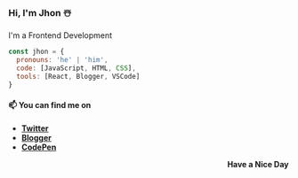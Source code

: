 ### Hi, I'm Jhon ☃️

I'm a Frontend Development

```js
const jhon = {
  pronouns: 'he' | 'him',
  code: [JavaScript, HTML, CSS],
  tools: [React, Blogger, VSCode]
}
```

#### 📫 You can find me on
- [**Twitter**](https://twitter.com/rettouseisama/)
- [**Blogger**](https://rettouseisama.blogspot.com/)
- [**CodePen**](https://codepen.io/rettouseisama/)

<p align="right"><b>Have a Nice Day</b></p>

<!--[![jhon's github stats](https://github-readme-stats.vercel.app/api?username=rettouseisama)](https://github.com/rettouseisama/github-readme-stats)
![me](https://cdn-icons-png.flaticon.com/16/220/220208.png)
![me](https://cdn-icons-png.flaticon.com/16/1384/1384065.png)
![me](https://cdn-icons-png.flaticon.com/16/2111/2111341.png)
-->
<!--
Here are some ideas to get you started:
- 🔭 I’m currently working on ...
- 🌱 I’m currently learning ...
- 👯 I’m looking to collaborate on ...
- 🤔 I’m looking for help with ...
- 💬 Ask me about ...
- 📫 How to reach me: ...
- 😄 Pronouns: ...
- ⚡ Fun fact: ...
-->
